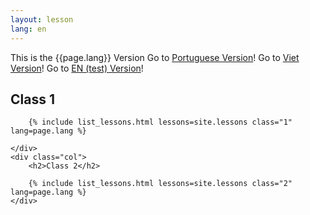 ```yaml
---
layout: lesson
lang: en
---
```


This is the {{page.lang}} Version
Go to [Portuguese Version](index-pt.html)!
Go to [Viet Version](index-vn.html)!
Go to [EN (test) Version](index-en.html)!

<div class="container">
  <div class="row">
    <div class="col">
				<h2>Class 1</h2>
		
		{% include list_lessons.html lessons=site.lessons class="1" lang=page.lang %}
		
    </div>
    <div class="col">
		<h2>Class 2</h2>

		{% include list_lessons.html lessons=site.lessons class="2" lang=page.lang %}
    </div>
  </div>
</div>

